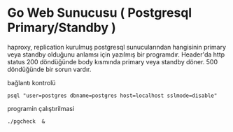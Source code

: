 # Go Web Sunucusu ( Postgresql Primary/Standby )


haproxy, replication kurulmuş postgresql sunucularından hangisinin primary veya standby olduğunu anlamsı için yazılmış bir programdır. 
Header'da http status 200 döndüğünde body kısmında primary veya standby döner.
500 döndüğünde bir sorun vardır. 


bağlantı kontrolü
```
psql "user=postgres dbname=postgres host=localhost sslmode=disable"
```


programin çalıştırilmasi 
```
./pgcheck  &
```




